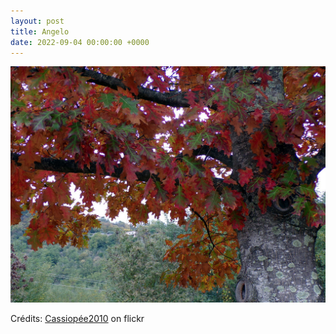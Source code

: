 ```yaml
---
layout: post
title: Angelo
date: 2022-09-04 00:00:00 +0000
---
```


![Angelo](/images/2022-09-04.jpg)

Crédits: [Cassiopée2010](https://www.flickr.com/people/cmoi30/) on flickr
